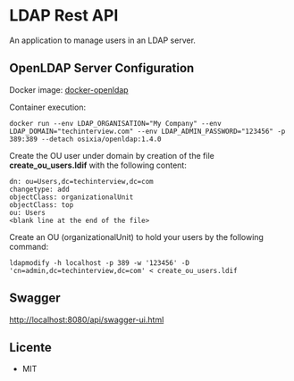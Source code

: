 # LDAP Rest API
An application to manage users in an LDAP server.

## OpenLDAP Server Configuration
Docker image: [docker-openldap](https://github.com/osixia/docker-openldap)

Container execution:
```
docker run --env LDAP_ORGANISATION="My Company" --env LDAP_DOMAIN="techinterview.com" --env LDAP_ADMIN_PASSWORD="123456" -p 389:389 --detach osixia/openldap:1.4.0
```

Create the OU user under domain by creation of the file **create_ou_users.ldif** with the following content:

```
dn: ou=Users,dc=techinterview,dc=com
changetype: add
objectClass: organizationalUnit
objectClass: top
ou: Users
<blank line at the end of the file>
```

Create an OU (organizationalUnit) to hold your users by the following command:

```
ldapmodify -h localhost -p 389 -w '123456' -D 'cn=admin,dc=techinterview,dc=com' < create_ou_users.ldif
```

## Swagger
[http://localhost:8080/api/swagger-ui.html](http://localhost:8080/api/swagger-ui.html)

## Licente
- MIT


